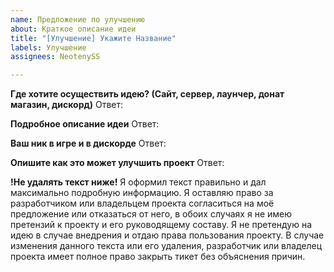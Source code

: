 ```yaml
---
name: Предложение по улучшению
about: Краткое описание идеи
title: "[Улучшение] Укажите Название"
labels: Улучшение
assignees: NeotenySS

---
```


**Где хотите осуществить идею? (Сайт, сервер, лаунчер, донат магазин, дискорд)**
Ответ:

**Подробное описание идеи**
Ответ:

**Ваш ник в игре и в дискорде**
Ответ:

**Опишите как это может улучшить проект**
Ответ:


**!Не удалять текст ниже!**
Я оформил текст правильно и дал максимально подробную информацию. Я оставляю право за разработчиком или владельцем проекта согласиться на моё предложение или отказаться от него, в обоих случаях я не имею претензий к проекту и его руководящему составу. Я не претендую на идею в случае внедрения и отдаю права пользования проекту. В случае изменения данного текста или его удаления, разработчик или владелец проекта имеет полное право закрыть тикет без объяснения причин.
